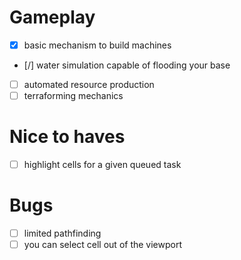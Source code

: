 

# Gameplay

- [x] basic mechanism to build machines
- [/] water simulation capable of flooding your base
- [ ] automated resource production
- [ ] terraforming mechanics

# Nice to haves

- [ ] highlight cells for a given queued task 

# Bugs

- [ ] limited pathfinding
- [ ] you can select cell out of the viewport
